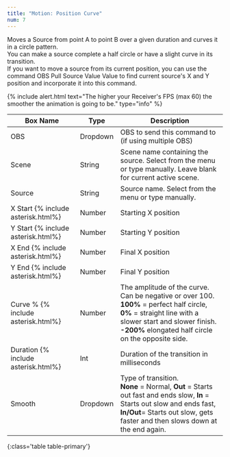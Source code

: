 ```yaml
---
title: "Motion: Position Curve"
num: 7
---
```

Moves a Source from point A to point B over a given duration and curves it in a circle pattern.\
You can make a source complete a half circle or have a slight curve in its transition.\
If you want to move a source from its current position, you can use the command OBS Pull Source Value Value to find current source's X and Y position and incorporate it into this command.

{% include alert.html text="The higher your Receiver's FPS (max 60) the smoother the animation is going to be." type="info" %} 

| Box Name | Type | Description | 
|-------|--------|--------
|OBS|Dropdown|OBS to send this command to (if using multiple OBS)|
|Scene |	String	|Scene name containing the source. Select from the menu or type manually. Leave blank for current active scene.
|Source|	String|	Source name. Select from the menu or type manually. 
|X Start  {% include asterisk.html%}|	Number|	Starting X position
|Y Start  {% include asterisk.html%}|	Number|	Starting Y position
|X End {% include asterisk.html%}|	Number|	Final X position
|Y End {% include asterisk.html%}|	Number|	Final Y position
|Curve % {% include asterisk.html%}|	Number|	The amplitude of the curve. Can be negative or over 100. <br/> **100%** = perfect half circle, **0%** = straight line with a slower start and slower finish. <br/> **-200%** elongated half circle on the opposite side.
|Duration {% include asterisk.html%}|	Int|	Duration of the transition in milliseconds
|Smooth|	Dropdown |	Type of transition.<br/> **None** = Normal, **Out** = Starts out fast and ends slow, **In** = Starts out slow and ends fast,  <br/> **In/Out**= Starts out slow, gets faster and then slows down at the end again.
{:class='table table-primary'}









